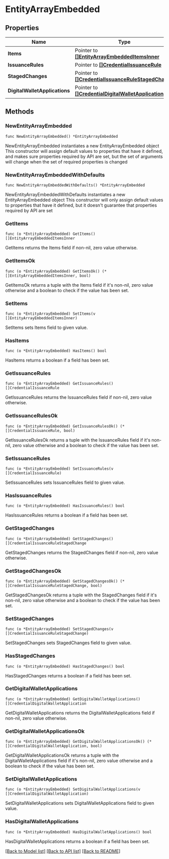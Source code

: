 # EntityArrayEmbedded

## Properties

Name | Type | Description | Notes
------------ | ------------- | ------------- | -------------
**Items** | Pointer to [**[]EntityArrayEmbeddedItemsInner**](EntityArrayEmbeddedItemsInner.md) |  | [optional] 
**IssuanceRules** | Pointer to [**[]CredentialIssuanceRule**](CredentialIssuanceRule.md) |  | [optional] 
**StagedChanges** | Pointer to [**[]CredentialIssuanceRuleStagedChange**](CredentialIssuanceRuleStagedChange.md) |  | [optional] 
**DigitalWalletApplications** | Pointer to [**[]CredentialDigitalWalletApplication**](CredentialDigitalWalletApplication.md) |  | [optional] 

## Methods

### NewEntityArrayEmbedded

`func NewEntityArrayEmbedded() *EntityArrayEmbedded`

NewEntityArrayEmbedded instantiates a new EntityArrayEmbedded object
This constructor will assign default values to properties that have it defined,
and makes sure properties required by API are set, but the set of arguments
will change when the set of required properties is changed

### NewEntityArrayEmbeddedWithDefaults

`func NewEntityArrayEmbeddedWithDefaults() *EntityArrayEmbedded`

NewEntityArrayEmbeddedWithDefaults instantiates a new EntityArrayEmbedded object
This constructor will only assign default values to properties that have it defined,
but it doesn't guarantee that properties required by API are set

### GetItems

`func (o *EntityArrayEmbedded) GetItems() []EntityArrayEmbeddedItemsInner`

GetItems returns the Items field if non-nil, zero value otherwise.

### GetItemsOk

`func (o *EntityArrayEmbedded) GetItemsOk() (*[]EntityArrayEmbeddedItemsInner, bool)`

GetItemsOk returns a tuple with the Items field if it's non-nil, zero value otherwise
and a boolean to check if the value has been set.

### SetItems

`func (o *EntityArrayEmbedded) SetItems(v []EntityArrayEmbeddedItemsInner)`

SetItems sets Items field to given value.

### HasItems

`func (o *EntityArrayEmbedded) HasItems() bool`

HasItems returns a boolean if a field has been set.

### GetIssuanceRules

`func (o *EntityArrayEmbedded) GetIssuanceRules() []CredentialIssuanceRule`

GetIssuanceRules returns the IssuanceRules field if non-nil, zero value otherwise.

### GetIssuanceRulesOk

`func (o *EntityArrayEmbedded) GetIssuanceRulesOk() (*[]CredentialIssuanceRule, bool)`

GetIssuanceRulesOk returns a tuple with the IssuanceRules field if it's non-nil, zero value otherwise
and a boolean to check if the value has been set.

### SetIssuanceRules

`func (o *EntityArrayEmbedded) SetIssuanceRules(v []CredentialIssuanceRule)`

SetIssuanceRules sets IssuanceRules field to given value.

### HasIssuanceRules

`func (o *EntityArrayEmbedded) HasIssuanceRules() bool`

HasIssuanceRules returns a boolean if a field has been set.

### GetStagedChanges

`func (o *EntityArrayEmbedded) GetStagedChanges() []CredentialIssuanceRuleStagedChange`

GetStagedChanges returns the StagedChanges field if non-nil, zero value otherwise.

### GetStagedChangesOk

`func (o *EntityArrayEmbedded) GetStagedChangesOk() (*[]CredentialIssuanceRuleStagedChange, bool)`

GetStagedChangesOk returns a tuple with the StagedChanges field if it's non-nil, zero value otherwise
and a boolean to check if the value has been set.

### SetStagedChanges

`func (o *EntityArrayEmbedded) SetStagedChanges(v []CredentialIssuanceRuleStagedChange)`

SetStagedChanges sets StagedChanges field to given value.

### HasStagedChanges

`func (o *EntityArrayEmbedded) HasStagedChanges() bool`

HasStagedChanges returns a boolean if a field has been set.

### GetDigitalWalletApplications

`func (o *EntityArrayEmbedded) GetDigitalWalletApplications() []CredentialDigitalWalletApplication`

GetDigitalWalletApplications returns the DigitalWalletApplications field if non-nil, zero value otherwise.

### GetDigitalWalletApplicationsOk

`func (o *EntityArrayEmbedded) GetDigitalWalletApplicationsOk() (*[]CredentialDigitalWalletApplication, bool)`

GetDigitalWalletApplicationsOk returns a tuple with the DigitalWalletApplications field if it's non-nil, zero value otherwise
and a boolean to check if the value has been set.

### SetDigitalWalletApplications

`func (o *EntityArrayEmbedded) SetDigitalWalletApplications(v []CredentialDigitalWalletApplication)`

SetDigitalWalletApplications sets DigitalWalletApplications field to given value.

### HasDigitalWalletApplications

`func (o *EntityArrayEmbedded) HasDigitalWalletApplications() bool`

HasDigitalWalletApplications returns a boolean if a field has been set.


[[Back to Model list]](../README.md#documentation-for-models) [[Back to API list]](../README.md#documentation-for-api-endpoints) [[Back to README]](../README.md)


